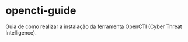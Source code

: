 # opencti-guide
Guia de como realizar a instalação da ferramenta OpenCTI (Cyber Threat Intelligence).
